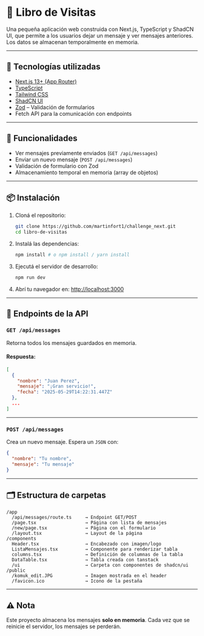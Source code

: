 # 📖 Libro de Visitas

Una pequeña aplicación web construida con Next.js, TypeScript y ShadCN UI, que permite a los usuarios dejar un mensaje y ver mensajes anteriores. Los datos se almacenan temporalmente en memoria.

---

## 🚀 Tecnologías utilizadas

- [Next.js 13+ (App Router)](https://nextjs.org/)
- [TypeScript](https://www.typescriptlang.org/)
- [Tailwind CSS](https://tailwindcss.com/)
- [ShadCN UI](https://ui.shadcn.dev/)
- [Zod](https://zod.dev/) – Validación de formularios
- Fetch API para la comunicación con endpoints

---

## 🧰 Funcionalidades

- Ver mensajes previamente enviados (`GET /api/messages`)
- Enviar un nuevo mensaje (`POST /api/messages`)
- Validación de formulario con Zod
- Almacenamiento temporal en memoria (array de objetos)

---

## 📦 Instalación

1. Cloná el repositorio:
   ```bash
   git clone https://github.com/martinfort1/challenge_next.git
   cd libro-de-visitas
   ```

2. Instalá las dependencias:
   ```bash
   npm install # o npm install / yarn install
   ```

3. Ejecutá el servidor de desarrollo:
   ```bash
   npm run dev
   ```

4. Abrí tu navegador en: [http://localhost:3000](http://localhost:3000)

---

## 🔧 Endpoints de la API

### `GET /api/messages`
Retorna todos los mensajes guardados en memoria.

#### Respuesta:
```json
[
  {
    "nombre": "Juan Perez",
    "mensaje": "¡Gran servicio!",
    "fecha": "2025-05-29T14:22:31.447Z"
  },
  ...
]
```

---

### `POST /api/messages`
Crea un nuevo mensaje. Espera un `JSON` con:

```json
{
  "nombre": "Tu nombre",
  "mensaje": "Tu mensaje"
}
```

---

## 🗂 Estructura de carpetas

```
/app
  /api/messages/route.ts     → Endpoint GET/POST
  /page.tsx                  → Página con lista de mensajes
  /new/page.tsx              → Página con el formulario
  /layout.tsx                → Layout de la página
/components
  Header.tsx                 → Encabezado con imagen/logo
  ListaMensajes.tsx          → Componente para renderizar tabla
  columns.tsx                → Definición de columnas de la tabla
  DataTable.tsx              → Tabla creada con tanstack
  /ui                        → Carpeta con componentes de shadcn/ui
/public
  /komuk_edit.JPG            → Imagen mostrada en el header
  /favicon.ico               → Icono de la pestaña
```

---

## ⚠️ Nota

Este proyecto almacena los mensajes **solo en memoria**. Cada vez que se reinicie el servidor, los mensajes se perderán.
